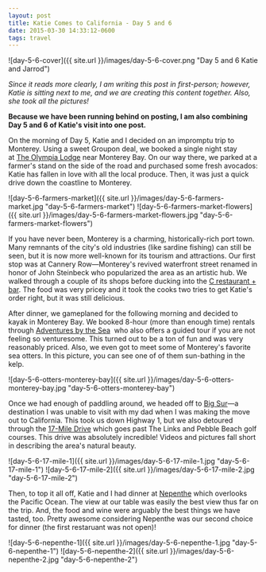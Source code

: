 ```yaml
---
layout: post
title: Katie Comes to California - Day 5 and 6
date: 2015-03-30 14:33:12-0600
tags: travel
---
```


![day-5-6-cover]({{ site.url }}/images/day-5-6-cover.png "Day 5 and 6 Katie and Jarrod")

*Since it reads more clearly, I am writing this post in first-person; however, Katie is sitting next to me, and we are creating this content together. Also, she took all the pictures!*

**Because we have been running behind on posting, I am also combining Day 5 and 6 of Katie's visit into one post.**

On the morning of Day 5, Katie and I decided on an impromptu trip to Monterey. Using a sweet Groupon deal, we booked a single night stay at [The Olympia Lodge](http://www.theolympialodge.com/) near Monterey Bay. On our way there, we parked at a farmer's stand on the side of the road and purchased some fresh avocados: Katie has fallen in love with all the local produce. Then, it was just a quick drive down the coastline to Monterey.

![day-5-6-farmers-market]({{ site.url }}/images/day-5-6-farmers-market.jpg "day-5-6-farmers-market")
![day-5-6-farmers-market-flowers]({{ site.url }}/images/day-5-6-farmers-market-flowers.jpg "day-5-6-farmers-market-flowers")

If you have never been, Monterey is a charming, historically-rich port town. Many remnants of the city's old industries (like sardine fishing) can still be seen, but it is now more well-known for its tourism and attractions. Our first stop was at Cannery Row—Monterey's revived waterfront street renamed in honor of John Steinbeck who popularized the area as an artistic hub. We walked through a couple of its shops before ducking into the [C restaurant + bar](http://www.thecrestaurant-monterey.com/). The food was very pricey and it took the cooks two tries to get Katie's order right, but it was still delicious.

After dinner, we gameplaned for the following morning and decided to kayak in Monterey Bay. We booked 8-hour (more than enough time) rentals through [Adventures by the Sea](http://adventuresbythesea.com/)  who also offers a guided tour if you are not feeling so venturesome. This turned out to be a ton of fun and was very reasonably priced. Also, we even got to meet some of Monterey's favorite sea otters. In this picture, you can see one of of them sun-bathing in the kelp.

![day-5-6-otters-monterey-bay]({{ site.url }}/images/day-5-6-otters-monterey-bay.jpg "day-5-6-otters-monterey-bay")

Once we had enough of paddling around, we headed off to [Big Sur](http://en.wikipedia.org/wiki/Big_Sur)—a destination I was unable to visit with my dad when I was making the move out to California. This took us down Highway 1, but we also detoured through the [17-Mile Drive](http://en.wikipedia.org/wiki/17-Mile_Drive) which goes past The Links and Pebble Beach golf courses. This drive was absolutely incredible! Videos and pictures fall short in describing the area's natural beauty.

![day-5-6-17-mile-1]({{ site.url }}/images/day-5-6-17-mile-1.jpg "day-5-6-17-mile-1")
![day-5-6-17-mile-2]({{ site.url }}/images/day-5-6-17-mile-2.jpg "day-5-6-17-mile-2")

Then, to top it all off, Katie and I had dinner at [Nepenthe](http://www.nepenthebigsur.com/) which overlooks the Pacific Ocean. The view at our table was easily the best view thus far on the trip. And, the food and wine were arguably the best things we have tasted, too. Pretty awesome considering Nepenthe was our second choice for dinner (the first restaruant was not open)!

![day-5-6-nepenthe-1]({{ site.url }}/images/day-5-6-nepenthe-1.jpg "day-5-6-nepenthe-1")
![day-5-6-nepenthe-2]({{ site.url }}/images/day-5-6-nepenthe-2.jpg "day-5-6-nepenthe-2")